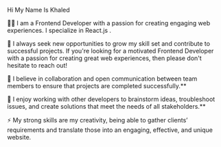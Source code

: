 Hi My Name Is Khaled

👨‍💻 I am a Frontend Developer with a passion for creating engaging web experiences. I specialize in React.js .

📝 I always seek new opportunities to grow my skill set and contribute to successful projects. If you're looking for a motivated Frontend Developer with a passion for creating great web experiences, then please don't hesitate to reach out!

🤝 I believe in collaboration and open communication between team members to ensure that projects are completed successfully.**

💬 I enjoy working with other developers to brainstorm ideas, troubleshoot issues, and create solutions that meet the needs of all stakeholders.**

⚡ My strong skills are my creativity, being able to gather clients’ requirements and translate those into an engaging, effective, and unique website.
